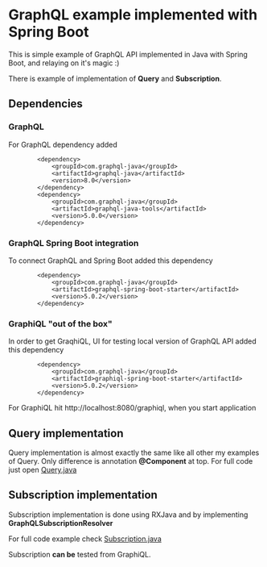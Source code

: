 # GraphQL example implemented with Spring Boot

This is simple example of GraphQL API implemented in Java with Spring Boot, and relaying on it's magic :)

There is example of implementation of **Query** and **Subscription**.

## Dependencies

### GraphQL

For GraphQL dependency added 

```
        <dependency>
            <groupId>com.graphql-java</groupId>
            <artifactId>graphql-java</artifactId>
            <version>8.0</version>
        </dependency>
        <dependency>
            <groupId>com.graphql-java</groupId>
            <artifactId>graphql-java-tools</artifactId>
            <version>5.0.0</version>
        </dependency>
```

### GraphQL Spring Boot integration

To connect GraphQL and Spring Boot added this dependency

```
        <dependency>
            <groupId>com.graphql-java</groupId>
            <artifactId>graphql-spring-boot-starter</artifactId>
            <version>5.0.2</version>
        </dependency>
```

### GraphiQL "out of the box"

In order to get GraqhiQL, UI for testing local version of GraphQL API added this dependency

```
        <dependency>
            <groupId>com.graphql-java</groupId>
            <artifactId>graphiql-spring-boot-starter</artifactId>
            <version>5.0.2</version>
        </dependency>

```

For GraphiQL hit http://localhost:8080/graphiql, when you start application


## Query implementation

Query implementation is almost exactly the same like all other my examples of Query. Only difference is annotation **@Component** at top.
For full code just open  [Query.java](https://github.com/vladimir-dejanovic/graphql-spring-boot-example/blob/master/src/main/java/xyz/itshark/play/graphqlspringboot/example/resolves/Query.java)

## Subscription implementation

Subscription implementation is done using RXJava and by implementing **GraphQLSubscriptionResolver**

For full code example check  [Subscription.java](https://github.com/vladimir-dejanovic/graphql-spring-boot-example/blob/master/src/main/java/xyz/itshark/play/graphqlspringboot/example/resolves/Subscription.java)
 
Subscription **can be** tested from GraphiQL.
